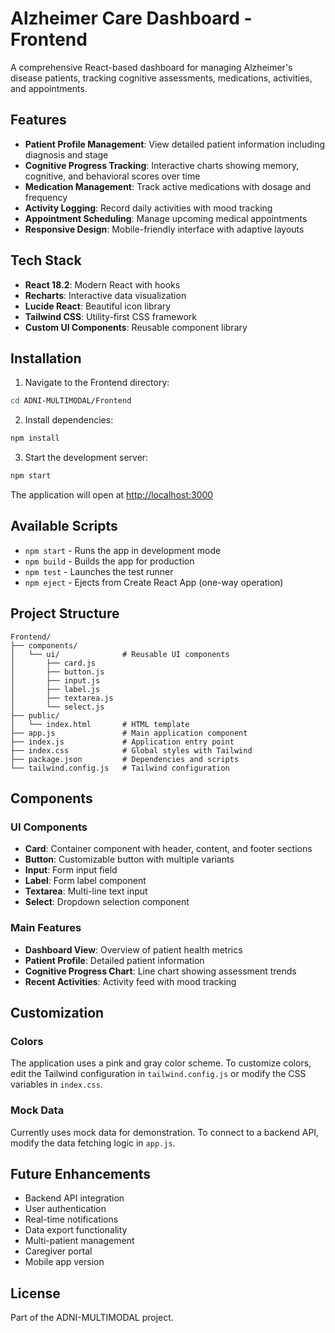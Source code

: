 # Alzheimer Care Dashboard - Frontend

A comprehensive React-based dashboard for managing Alzheimer's disease patients, tracking cognitive assessments, medications, activities, and appointments.

## Features

- **Patient Profile Management**: View detailed patient information including diagnosis and stage
- **Cognitive Progress Tracking**: Interactive charts showing memory, cognitive, and behavioral scores over time
- **Medication Management**: Track active medications with dosage and frequency
- **Activity Logging**: Record daily activities with mood tracking
- **Appointment Scheduling**: Manage upcoming medical appointments
- **Responsive Design**: Mobile-friendly interface with adaptive layouts

## Tech Stack

- **React 18.2**: Modern React with hooks
- **Recharts**: Interactive data visualization
- **Lucide React**: Beautiful icon library
- **Tailwind CSS**: Utility-first CSS framework
- **Custom UI Components**: Reusable component library

## Installation

1. Navigate to the Frontend directory:
```bash
cd ADNI-MULTIMODAL/Frontend
```

2. Install dependencies:
```bash
npm install
```

3. Start the development server:
```bash
npm start
```

The application will open at [http://localhost:3000](http://localhost:3000)

## Available Scripts

- `npm start` - Runs the app in development mode
- `npm build` - Builds the app for production
- `npm test` - Launches the test runner
- `npm eject` - Ejects from Create React App (one-way operation)

## Project Structure

```
Frontend/
├── components/
│   └── ui/              # Reusable UI components
│       ├── card.js
│       ├── button.js
│       ├── input.js
│       ├── label.js
│       ├── textarea.js
│       └── select.js
├── public/
│   └── index.html       # HTML template
├── app.js               # Main application component
├── index.js             # Application entry point
├── index.css            # Global styles with Tailwind
├── package.json         # Dependencies and scripts
└── tailwind.config.js   # Tailwind configuration
```

## Components

### UI Components
- **Card**: Container component with header, content, and footer sections
- **Button**: Customizable button with multiple variants
- **Input**: Form input field
- **Label**: Form label component
- **Textarea**: Multi-line text input
- **Select**: Dropdown selection component

### Main Features
- **Dashboard View**: Overview of patient health metrics
- **Patient Profile**: Detailed patient information
- **Cognitive Progress Chart**: Line chart showing assessment trends
- **Recent Activities**: Activity feed with mood tracking

## Customization

### Colors
The application uses a pink and gray color scheme. To customize colors, edit the Tailwind configuration in `tailwind.config.js` or modify the CSS variables in `index.css`.

### Mock Data
Currently uses mock data for demonstration. To connect to a backend API, modify the data fetching logic in `app.js`.

## Future Enhancements

- Backend API integration
- User authentication
- Real-time notifications
- Data export functionality
- Multi-patient management
- Caregiver portal
- Mobile app version

## License

Part of the ADNI-MULTIMODAL project.
